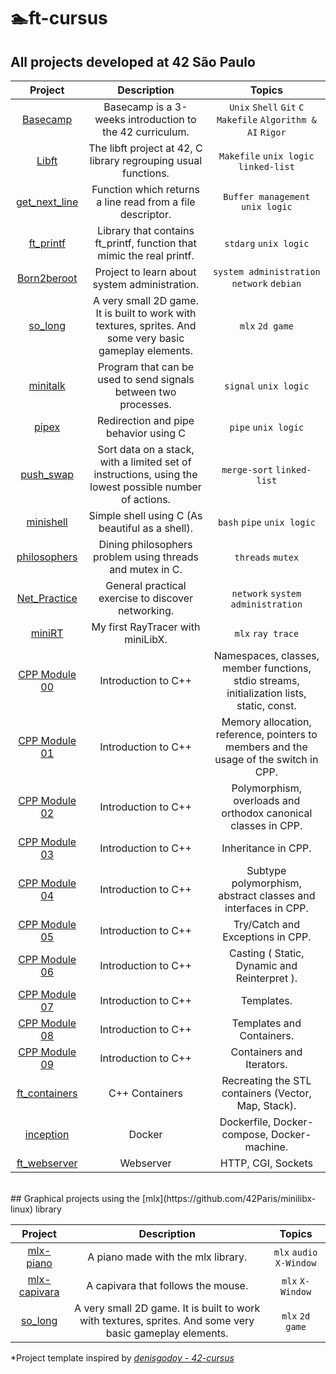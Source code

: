 # 🏊ft-cursus

## All projects developed at 42 São Paulo


| Project | Description | Topics |
|:----------:|:-------:|:-------:|
| [Basecamp](https://github.com/andersonhsporto/ft-basecamp) | Basecamp is a 3-weeks introduction to the 42 curriculum. | `Unix` `Shell` `Git` `C` `Makefile` `Algorithm & AI` `Rigor` |
| [Libft](https://github.com/andersonhsporto/ft-libft) | The libft project at 42, C library regrouping usual functions.  |`Makefile` `unix logic` `linked-list` |
| [get_next_line](https://github.com/andersonhsporto/ft-get-next-line) | Function which returns a line read from a file descriptor.  |`Buffer management` `unix logic`  |
| [ft_printf](https://github.com/andersonhsporto/ft-printf) | Library that contains ft_printf, function that mimic the real printf.  |`stdarg` `unix logic` | 
| [Born2beroot](https://github.com/andersonhsporto/ft-Born2beroot) | Project to learn about system administration.  |`system administration` `network` `debian` |
| [so_long](https://github.com/andersonhsporto/ft-so_long) | A very small 2D game. It is built to work with textures, sprites. And some very basic gameplay elements.   |`mlx` `2d game` | 
| [minitalk](https://github.com/andersonhsporto/ft-minitalk) | Program that can be used to send signals between two processes.   |`signal` `unix logic` |
| [pipex](https://github.com/andersonhsporto/ft-pipex) | Redirection and pipe behavior using C   | `pipe` `unix logic` | 
| [push_swap](https://github.com/andersonhsporto/ft-push-swap) | Sort data on a stack, with a limited set of instructions, using the lowest possible number of actions.  | `merge-sort` `linked-list` | 
| [minishell](https://github.com/andersonhsporto/ft-minishell-ht) | Simple shell using C (As beautiful as a shell).   | `bash` `pipe` `unix logic` | 
| [philosophers](https://github.com/andersonhsporto/ft-philosophers) | Dining philosophers problem using threads and mutex in C.   | `threads` `mutex` |
| [Net_Practice](https://github.com/andersonhsporto/ft-Net_Practice) | General practical exercise to discover networking.   | `network` `system administration` | 
| [miniRT](https://github.com/andersonhsporto/ft-miniRT) | My first RayTracer with miniLibX.   | `mlx` `ray trace` | 
| [CPP Module 00](https://github.com/andersonhsporto/CPP_piscine/tree/main/0_module) | Introduction to C++  | Namespaces, classes, member functions, stdio streams, initialization lists, static, const. | 
| [CPP Module 01](https://github.com/andersonhsporto/CPP_piscine/tree/main/1_module) | Introduction to C++  | Memory allocation, reference, pointers to members and the usage of the switch in CPP. | 
| [CPP Module 02](https://github.com/andersonhsporto/CPP_piscine/tree/main/2_module) | Introduction to C++  | Polymorphism, overloads and orthodox canonical classes in CPP. | 
| [CPP Module 03](https://github.com/andersonhsporto/CPP_piscine/tree/main/3_module) | Introduction to C++  |  Inheritance in CPP.  | 
| [CPP Module 04](https://github.com/andersonhsporto/CPP_piscine/tree/main/4_module) | Introduction to C++  |  Subtype polymorphism, abstract classes and interfaces in CPP. | 
| [CPP Module 05](https://github.com/andersonhsporto/CPP_piscine/tree/main/5_module) | Introduction to C++  |   Try/Catch and Exceptions in CPP. | 
| [CPP Module 06](https://github.com/andersonhsporto/CPP_piscine/tree/main/6_module) | Introduction to C++  |   Casting ( Static, Dynamic and Reinterpret ). | 
| [CPP Module 07](https://github.com/andersonhsporto/CPP_piscine/tree/main/7_module) | Introduction to C++  |   Templates. | 
| [CPP Module 08](https://github.com/andersonhsporto/CPP_piscine/tree/main/8_module) | Introduction to C++  |   Templates and Containers. | 
| [CPP Module 09](https://github.com/andersonhsporto/CPP_piscine/tree/main/9_module) | Introduction to C++  |   Containers and Iterators. |
| [ft_containers](https://github.com/andersonhsporto/ft_containers) | C++ Containers  |   Recreating the STL containers (Vector, Map, Stack). |
| [inception](https://github.com/andersonhsporto/ft-inception) | Docker  |   Dockerfile, Docker-compose, Docker-machine. | 
| [ft_webserver](https://github.com/andersonhsporto/ft-webserv) | Webserver  |   HTTP, CGI, Sockets | 
<br/>
## Graphical projects using the [mlx](https://github.com/42Paris/minilibx-linux) library

| Project | Description | Topics |
|:----------:|:-------:|:-------:|
| [mlx-piano](https://github.com/andersonhsporto/mlx-piano) | A piano made with the mlx library. | `mlx` `audio`  `X-Window` |
| [mlx-capivara](https://github.com/andersonhsporto/mlx-capivara) | A capivara that follows the mouse. | `mlx` `X-Window` |
| [so_long](https://github.com/andersonhsporto/ft-so_long) | A very small 2D game. It is built to work with textures, sprites. And some very basic gameplay elements.   |`mlx` `2d game` |

*Project template inspired by [<em>denisgodoy - 42-cursus</em>](https://github.com//denisgodoy/42-cursus/)
